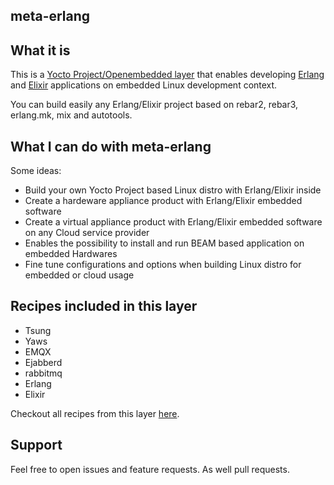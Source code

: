 <!-- meta-erlang homepage -->

<!-- include the repo readme -->

## meta-erlang

## What it is

This is a [Yocto Project/Openembedded layer](https://www.yoctoproject.org/software-overview/layers/) that enables developing [Erlang](https://www.erlang.org) and [Elixir](https://elixir-lang.org/) applications on embedded Linux development context.

You can build easily any Erlang/Elixir project based on rebar2, rebar3, erlang.mk, mix and autotools.


## What I can do with meta-erlang

Some ideas:

* Build your own Yocto Project based Linux distro with Erlang/Elixir inside
* Create a hardeware appliance product with Erlang/Elixir embedded software
* Create a virtual appliance product with Erlang/Elixir embedded software on any Cloud service provider
* Enables the possibility to install and run BEAM based application on embedded Hardwares
* Fine tune configurations and options when building Linux distro for embedded or cloud usage

## Recipes included in this layer

* Tsung
* Yaws
* EMQX
* Ejabberd
* rabbitmq
* Erlang
* Elixir

Checkout all recipes from this layer [here](https://layers.openembedded.org/layerindex/branch/master/layer/meta-erlang/).

## Support

Feel free to open issues and feature requests. As well pull requests.
